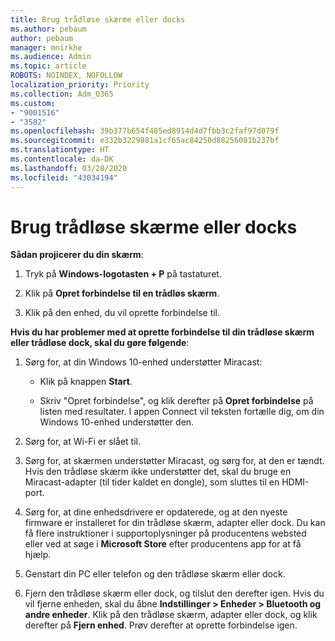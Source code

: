 ```yaml
---
title: Brug trådløse skærme eller docks
ms.author: pebaum
author: pebaum
manager: mnirkhe
ms.audience: Admin
ms.topic: article
ROBOTS: NOINDEX, NOFOLLOW
localization_priority: Priority
ms.collection: Adm_O365
ms.custom:
- "9001516"
- "3582"
ms.openlocfilehash: 39b377b654f485ed8914d4d7fbb3c2faf97d079f
ms.sourcegitcommit: e332b3229881a1cf65ac84250d88256081b237bf
ms.translationtype: HT
ms.contentlocale: da-DK
ms.lasthandoff: 03/28/2020
ms.locfileid: "43034194"
---
```

# <a name="use-wireless-displays-or-docks"></a>Brug trådløse skærme eller docks

**Sådan projicerer du din skærm**:

1. Tryk på **Windows-logotasten + P** på tastaturet.

2. Klik på **Opret forbindelse til en trådløs skærm**.

3. Klik på den enhed, du vil oprette forbindelse til.

**Hvis du har problemer med at oprette forbindelse til din trådløse skærm eller trådløse dock, skal du gøre følgende**:

1. Sørg for, at din Windows 10-enhed understøtter Miracast: 

    - Klik på knappen **Start**.
    
    - Skriv "Opret forbindelse", og klik derefter på **Opret forbindelse** på listen med resultater. I appen Connect vil teksten fortælle dig, om din Windows 10-enhed understøtter den. 

2. Sørg for, at Wi-Fi er slået til. 

3. Sørg for, at skærmen understøtter Miracast, og sørg for, at den er tændt. Hvis den trådløse skærm ikke understøtter det, skal du bruge en Miracast-adapter (til tider kaldet en dongle), som sluttes til en HDMI-port.

4. Sørg for, at dine enhedsdrivere er opdaterede, og at den nyeste firmware er installeret for din trådløse skærm, adapter eller dock. Du kan få flere instruktioner i supportoplysninger på producentens websted eller ved at søge i **Microsoft Store** efter producentens app for at få hjælp.

5. Genstart din PC eller telefon og den trådløse skærm eller dock.

6. Fjern den trådløse skærm eller dock, og tilslut den derefter igen. Hvis du vil fjerne enheden, skal du åbne **Indstillinger > Enheder > Bluetooth og andre enheder**. Klik på den trådløse skærm, adapter eller dock, og klik derefter på **Fjern enhed**. Prøv derefter at oprette forbindelse igen.
